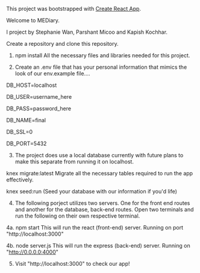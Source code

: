 This project was bootstrapped with [Create React App](https://github.com/facebookincubator/create-react-app).

Welcome to MEDiary.

I project by Stephanie Wan, Parshant Micoo and Kapish Kochhar.

Create a repository and clone this repository.

1. npm install
  All the necessary files and libraries needed for this project.

2. Create an .env file that has your personal information that mimics the look of our env.example file....

DB_HOST=localhost

DB_USER=username_here

DB_PASS=password_here

DB_NAME=final

DB_SSL=0

DB_PORT=5432


3. The project does use a local database currently with future plans to make this separate from running it on localhost.

  knex migrate:latest
    Migrate all the necessary tables required to run the app effectively.

  knex seed:run
    (Seed your database with our information if you'd life)

4. The following porject utilizes two servers. One for the front end routes and another for the database, back-end routes.
  Open two terminals and run the following on their own respective terminal.

  4a. npm start
    This will run the react (front-end) server. Running on port "http://localhost:3000"

  4b. node server.js
    This will run the express (back-end) server. Running on "http://0.0.0.0:4000"

5. Visit "http://localhost:3000" to check our app!